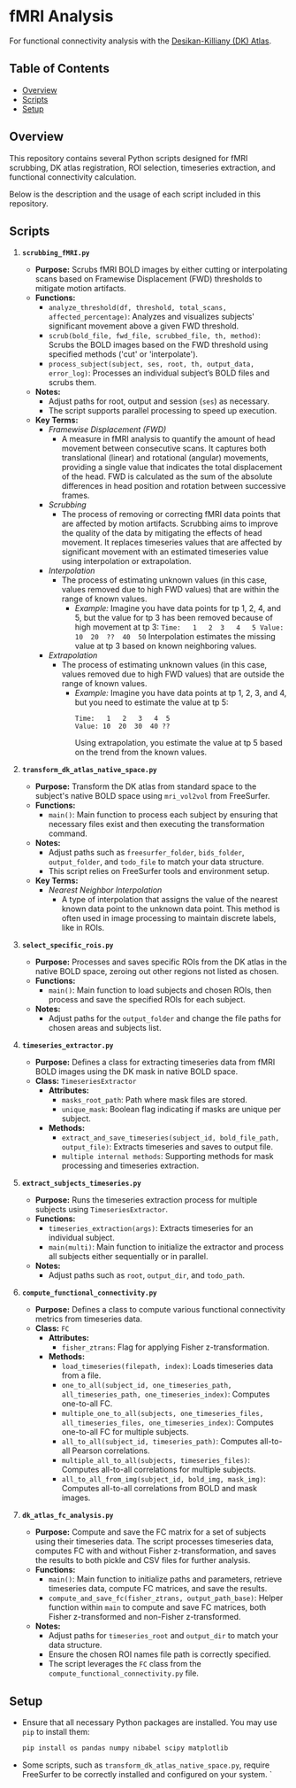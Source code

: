 
# fMRI Analysis

For functional connectivity analysis with the [Desikan-Killiany (DK) Atlas](https://surfer.nmr.mgh.harvard.edu/fswiki/CorticalParcellation). 

## Table of Contents

- [Overview](#overview)
- [Scripts](#scripts)
- [Setup](#setup)

## Overview

This repository contains several Python scripts designed for fMRI scrubbing, DK atlas registration, ROI selection, timeseries extraction, and functional connectivity calculation. 

Below is the description and the usage of each script included in this repository.

## Scripts

1. **`scrubbing_fMRI.py`**
    - **Purpose:** Scrubs fMRI BOLD images by either cutting or interpolating scans based on Framewise Displacement (FWD) thresholds to mitigate motion artifacts.
    - **Functions:**
        - `analyze_threshold(df, threshold, total_scans, affected_percentage)`: Analyzes and visualizes subjects' significant movement above a given FWD threshold.
        - `scrub(bold_file, fwd_file, scrubbed_file, th, method)`: Scrubs the BOLD images based on the FWD threshold using specified methods ('cut' or 'interpolate').
        - `process_subject(subject, ses, root, th, output_data, error_log)`: Processes an individual subject’s BOLD files and scrubs them.
    - **Notes:**
        - Adjust paths for root, output and session (`ses`) as necessary.
        - The script supports parallel processing to speed up execution.
    - **Key Terms:**
        - *Framewise Displacement (FWD)*
            - A measure in fMRI analysis to quantify the amount of head movement between consecutive scans. It captures both translational (linear) and rotational (angular) movements, providing a single value that indicates the total displacement of the head. FWD is calculated as the sum of the absolute differences in head position and rotation between successive frames.
        - *Scrubbing*
            - The process of removing or correcting fMRI data points that are affected by motion artifacts. Scrubbing aims to improve the quality of the data by mitigating the effects of head movement. It replaces timeseries values that are affected by significant movement with an estimated timeseries value using interpolation or extrapolation. 
        - *Interpolation*
            - The process of estimating unknown values (in this case, values removed due to high FWD values) that are within the range of known values.
                - *Example:*
                    Imagine you have data points for tp 1, 2, 4, and 5, but the value for tp 3 has been removed because of high movement at tp 3:
                        ```
                        Time:   1   2  3   4   5
                        Value: 10  20  ??  40  50
                        ```
                    Interpolation estimates the missing value at tp 3 based on known neighboring values. 
        - *Extrapolation*
            - The process of estimating unknown values (in this case, values removed due to high FWD values) that are outside the range of known values.
                - *Example:*
                    Imagine you have data points at tp 1, 2, 3, and 4, but you need to estimate the value at tp 5:
                    ```
                    Time:   1   2   3   4  5
                    Value: 10  20  30  40 ??
                    ```
                    Using extrapolation, you estimate the value at tp 5 based on the trend from the known values. 

2. **`transform_dk_atlas_native_space.py`**
    - **Purpose:** Transform the DK atlas from standard space to the subject's native BOLD space using `mri_vol2vol` from FreeSurfer.
    - **Functions:**
        - `main()`: Main function to process each subject by ensuring that necessary files exist and then executing the transformation command.
    - **Notes:**
        - Adjust paths such as `freesurfer_folder`, `bids_folder`, `output_folder`, and `todo_file` to match your data structure.
        - This script relies on FreeSurfer tools and environment setup.
    - **Key Terms:**
        - *Nearest Neighbor Interpolation*
            - A type of interpolation that assigns the value of the nearest known data point to the unknown data point. This method is often used in image processing to maintain discrete labels, like in ROIs.


3. **`select_specific_rois.py`**
    - **Purpose:** Processes and saves specific ROIs from the DK atlas in the native BOLD space, zeroing out other regions not listed as chosen.
    - **Functions:**
        - `main()`: Main function to load subjects and chosen ROIs, then process and save the specified ROIs for each subject.
    - **Notes:**
        - Adjust paths for the `output_folder` and change the file paths for chosen areas and subjects list.

4. **`timeseries_extractor.py`**
    - **Purpose:** Defines a class for extracting timeseries data from fMRI BOLD images using the DK mask in native BOLD space.
    - **Class:** `TimeseriesExtractor`
        - **Attributes:**
            - `masks_root_path`: Path where mask files are stored.
            - `unique_mask`: Boolean flag indicating if masks are unique per subject.
        - **Methods:**
            - `extract_and_save_timeseries(subject_id, bold_file_path, output_file)`: Extracts timeseries and saves to output file.
            - `multiple internal methods`: Supporting methods for mask processing and timeseries extraction.

5. **`extract_subjects_timeseries.py`**
    - **Purpose:** Runs the timeseries extraction process for multiple subjects using `TimeseriesExtractor`.
    - **Functions:**
        - `timeseries_extraction(args)`: Extracts timeseries for an individual subject.
        - `main(multi)`: Main function to initialize the extractor and process all subjects either sequentially or in parallel.
    - **Notes:**
        - Adjust paths such as `root`, `output_dir`, and `todo_path`.

6. **`compute_functional_connectivity.py`**
    - **Purpose:** Defines a class to compute various functional connectivity metrics from timeseries data.
    - **Class:** `FC`
        - **Attributes:**
            - `fisher_ztrans`: Flag for applying Fisher z-transformation.
        - **Methods:**
            - `load_timeseries(filepath, index)`: Loads timeseries data from a file.
            - `one_to_all(subject_id, one_timeseries_path, all_timeseries_path, one_timeseries_index)`: Computes one-to-all FC.
            - `multiple_one_to_all(subjects, one_timeseries_files, all_timeseries_files, one_timeseries_index)`: Computes one-to-all FC for multiple subjects.
            - `all_to_all(subject_id, timeseries_path)`: Computes all-to-all Pearson correlations.
            - `multiple_all_to_all(subjects, timeseries_files)`: Computes all-to-all correlations for multiple subjects.
            - `all_to_all_from_img(subject_id, bold_img, mask_img)`: Computes all-to-all correlations from BOLD and mask images.

7. **`dk_atlas_fc_analysis.py`**
    - **Purpose:** Compute and save the FC matrix for a set of subjects using their timeseries data. The script processes timeseries data, computes FC with and without Fisher z-transformation, and saves the results to both pickle and CSV files for further analysis.
    - **Functions:**
        - `main()`: Main function to initialize paths and parameters, retrieve timeseries data, compute FC matrices, and save the results.
        - `compute_and_save_fc(fisher_ztrans, output_path_base)`: Helper function within `main` to compute and save FC matrices, both Fisher z-transformed and non-Fisher z-transformed.
    - **Notes:**
        - Adjust paths for `timeseries_root` and `output_dir` to match your data structure.
        - Ensure the chosen ROI names file path is correctly specified.
        - The script leverages the `FC` class from the `compute_functional_connectivity.py` file.

## Setup
- Ensure that all necessary Python packages are installed. You may use `pip` to install them:
    ```bash
    pip install os pandas numpy nibabel scipy matplotlib
    ```
- Some scripts, such as `transform_dk_atlas_native_space.py`, require FreeSurfer to be correctly installed and configured on your system.
`